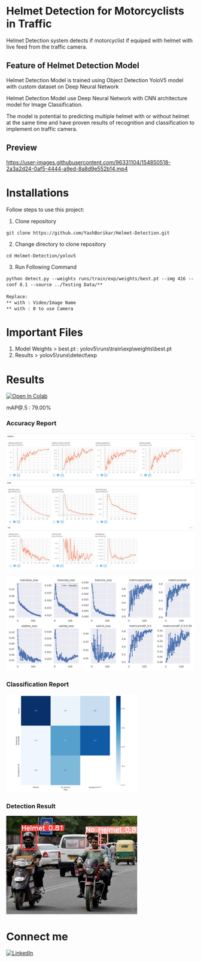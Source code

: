 # Helmet Detection for Motorcyclists in Traffic
Helmet Detection system detects if motorcyclist if equiped with helmet with live feed from the traffic camera.

## Feature of Helmet Detection Model
Helmet Detection Model is trained using Object Detection YoloV5 model with custom dataset on Deep Neural Network

Helmet Detection Model use Deep Neural Network with CNN architecture model for Image Classification.

The model is potential to predicting multiple helmet with or without helmet at the same time and have proven results of recognition and classification to implement on traffic camera.

## Preview

https://user-images.githubusercontent.com/96331104/154850518-2a3a2d24-0af5-4444-a9ed-8a8d9e552b14.mp4

# Installations
Follow steps to use this project:

1. Clone repository
```
git clone https://github.com/YashBorikar/Helmet-Detection.git
```
2. Change directory to clone repository
```
cd Helmet-Detection/yolov5
```
3. Run Following Command
```
python detect.py --weights runs/train/exp/weights/best.pt --img 416 --conf 0.1 --source ../Testing Data/**

Replace:
** with : Video/Image Name
** with : 0 to use Camera
```

# Important Files
1. Model Weights > best.pt : yolov5\runs\train\exp\weights\best.pt
2. Results > yolov5\runs\detect\exp

# Results

<a href="https://colab.research.google.com/drive/1FyvWRk-9U-pZo3Yt0MgagLwUtxN74oON?usp=sharing"><img src="https://colab.research.google.com/assets/colab-badge.svg" alt="Open In Colab"/></a>

mAP@.5 : 79.00%
 ### Accuracy Report
<p>
  <img src="Git Assets/Reports 1.jpg" width="550" alt="Accuracy">
</p>
<p>
  <img src="Git Assets/Reports 2.png" width="550" alt="Accuracy">
</p>

 ### Classification Report
<p>
  <img src="Git Assets/Confusion Matrix.png" width="350" alt="Accuracy">
</p>

### Detection Result
<p>
  <img src="Git Assets/Detection Result.jpg" width="350" alt="Accuracy">
</p>

# Connect me
[![LinkedIn](https://img.shields.io/badge/-LinkedIn-black.svg?style=flat-square&logo=linkedin&colorB=555)](https://www.linkedin.com/in/yashborikar/)
